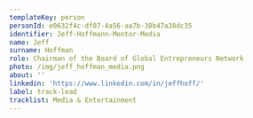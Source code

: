 ```yaml
---
templateKey: person
personId: e0632f4c-df07-4a56-aa7b-38b47a38dc35
identifier: Jeff-Hoffmann-Mentor-Media
name: Jeff
surname: Hoffman
role: Chairman of the Board of Global Entrepreneurs Network
photo: /img/jeff_hoffman_media.png
about: ''
linkedin: 'https://www.linkedin.com/in/jeffhoff/'
label: track-lead
tracklist: Media & Entertainment
---
```

